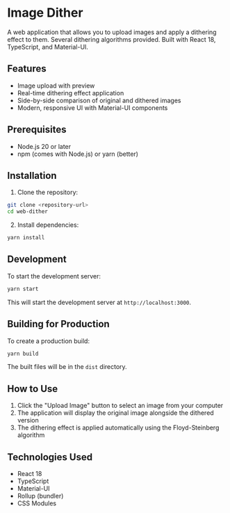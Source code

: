 # Image Dither

A web application that allows you to upload images and apply a dithering effect to them.
Several dithering algorithms provided.
Built with React 18, TypeScript, and Material-UI.

## Features

- Image upload with preview
- Real-time dithering effect application
- Side-by-side comparison of original and dithered images
- Modern, responsive UI with Material-UI components

## Prerequisites

- Node.js 20 or later
- npm (comes with Node.js) or yarn (better)

## Installation

1. Clone the repository:
```bash
git clone <repository-url>
cd web-dither
```

2. Install dependencies:
```bash
yarn install
```

## Development

To start the development server:

```bash
yarn start
```

This will start the development server at `http://localhost:3000`.

## Building for Production

To create a production build:

```bash
yarn build
```

The built files will be in the `dist` directory.

## How to Use

1. Click the "Upload Image" button to select an image from your computer
2. The application will display the original image alongside the dithered version
3. The dithering effect is applied automatically using the Floyd-Steinberg algorithm

## Technologies Used

- React 18
- TypeScript
- Material-UI
- Rollup (bundler)
- CSS Modules 